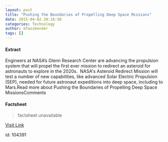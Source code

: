```yaml
---
layout: post
title: "Pushing the Boundaries of Propelling Deep Space Missions"
date: 2015-04-02 20:16:50
categories: Technology
author: mfassbender
tags: []
---
```



#### Extract
>

Engineers at NASA’s Glenn Research Center are advancing the propulsion system that will propel the first ever mission to redirect an asteroid for astronauts to explore in the 2020s.  NASA's Asteroid Redirect Mission will test a number of new capabilities, like advanced Solar Electric Propulsion (SEP), needed for future astronaut expeditions into deep space, including to Mars.Read more about Pushing the Boundaries of Propelling Deep Space MissionsComments

#### Factsheet
>factsheet unavailable

[Visit Link](http://www.pddnet.com/news/2015/04/pushing-boundaries-propelling-deep-space-missions)

id:  104391
